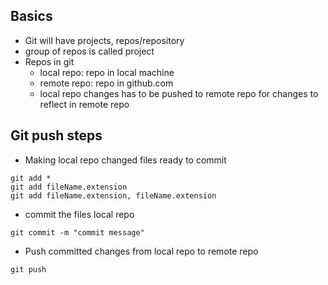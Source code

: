 ## Basics
* Git will have projects, repos/repository
* group of repos is called project
* Repos in git
    * local repo: repo in local machine
    * remote repo: repo in github.com
    * local repo changes has to be pushed to remote repo for changes to reflect in remote repo

## Git push steps
* Making local repo changed files ready to commit
```
git add *
git add fileName.extension
git add fileName.extension, fileName.extension
```
* commit the files local repo
```
git commit -m "commit message"
```
* Push committed changes from local repo to remote repo
```
git push
```